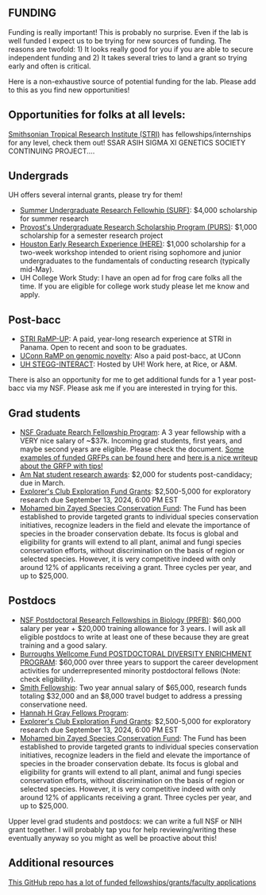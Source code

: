 ## FUNDING

Funding is really important! This is probably no surprise. Even if the lab is well funded I expect us to be trying for new sources of funding. The reasons are twofold: 1) It looks really good for you if you are able to secure independent funding and 2) It takes several tries to land a grant so trying early and often is critical.

Here is a non-exhaustive source of potential funding for the lab. Please add to this as you find new opportunities!

## Opportunities for folks at all levels:
[Smithsonian Tropical Research Institute (STRI)](https://stri.si.edu/academic-programs) has fellowships/internships for any level, check them out!
SSAR
ASIH
SIGMA XI
GENETICS SOCIETY CONTINUING PROJECT....


## Undergrads

UH offers several internal grants, please try for them!

* [Summer Undergraduate Research Fellowhip (SURF)](https://uh.edu/honors/undergraduate-research/our-programs/surf/): $4,000 scholarship for summer research
* [Provost's Undergraduate Research Scholarship Program (PURS)](https://uh.edu/honors/undergraduate-research/our-programs/purs/): $1,000 scholarship for a semester research project
* [Houston Early Research Experience (HERE)](https://uh.edu/honors/undergraduate-research/our-programs/here/): $1,000 scholarship for a two-week workshop intended to orient rising sophomore and junior undergraduates to the fundamentals of conducting research (typically mid-May).
* UH College Work Study: I have an open ad for frog care folks all the time. If you are eligible for college work study please let me know and apply.

## Post-bacc

* [STRI RaMP-UP](https://www.gsscholar.org/rampup-fellows-program): A paid, year-long research experience at STRI in Panama. Open to recent and soon to be graduates. 
* [UConn RaMP on genomic novelty](https://genome-postbac.biology.clas.uconn.edu/): Also a paid post-bacc, at UConn
* [UH STEGG-INTERACT](https://www.uh.edu/nsm/biology-biochemistry/news-events/stegg-interact/): Hosted by UH! Work here, at Rice, or A&M.

There is also an opportunity for me to get additional funds for a 1 year post-bacc via my NSF. Please ask me if you are interested in trying for this.

## Grad students

* [NSF Graduate Rearch Fellowship Program](https://www.nsf.gov/pubs/2023/nsf23605/nsf23605.htm): A 3 year fellowship with a VERY nice salary of ~$37k. Incoming grad students, first years, and maybe second years are eligible. Please check the document. [Some examples of funded GRFPs can be found here](https://github.com/ybrandvain/GRFP) and [here is a nice writeup about the GRFP with tips!](https://www.alexhunterlang.com/nsf-fellowship)
* [Am Nat student research awards](https://www.amnat.org/announcements/apply-student-research-award.html#:~:text=The%20ASN%20Student%20Research%20Awards,%242%2C000%20check%20to%20the%20candidate): $2,000 for students post-candidacy; due in March.
* [Explorer's Club Exploration Fund Grants](https://www.explorers.org/grants/the-exploration-fund-grant/#form_explorers): $2,500-5,000 for exploratory research due September 13, 2024, 6:00 PM EST
* [Mohamed bin Zayed Species Conservation Fund](https://www.speciesconservation.org/grants/): The Fund has been established to provide targeted grants to individual species conservation initiatives, recognize leaders in the field and elevate the importance of species in the broader conservation debate. Its focus is global and eligibility for grants will extend to all plant, animal and fungi species conservation efforts, without discrimination on the basis of region or selected species. However, it is very competitive indeed with only around 12% of applicants receiving a grant. Three cycles per year, and up to $25,000.

## Postdocs

* [NSF Postdoctoral Research Fellowships in Biology (PRFB)](https://www.nsf.gov/pubs/2023/nsf23620/nsf23620.htm): $60,000 salary per year + $20,000 training allowance for 3 years. I will ask all eligible postdocs to write at least one of these because they are great training and a good salary.
* [Burroughs Wellcome Fund POSTDOCTORAL DIVERSITY ENRICHMENT PROGRAM](https://www.bwfund.org/funding-opportunities/diversity-in-science/postdoctoral-enrichment-program/): $60,000 over three years to support the career development activities for underrepresented minority postdoctoral fellows (Note: check eligibility).
* [Smith Fellowship](https://conbio.org/mini-sites/smith-fellows/about-the-program/program-details/): Two year annual salary of $65,000, research funds totaling $32,000 and an $8,000 travel budget to address a pressing conservatione need.
* [Hannah H Gray Fellows Program](https://www.hhmi.org/programs/hanna-h-gray-fellows-program#Overview): 
* [Explorer's Club Exploration Fund Grants](https://www.explorers.org/grants/the-exploration-fund-grant/#form_explorers): $2,500-5,000 for exploratory research due September 13, 2024, 6:00 PM EST
* [Mohamed bin Zayed Species Conservation Fund](https://www.speciesconservation.org/grants/): The Fund has been established to provide targeted grants to individual species conservation initiatives, recognize leaders in the field and elevate the importance of species in the broader conservation debate. Its focus is global and eligibility for grants will extend to all plant, animal and fungi species conservation efforts, without discrimination on the basis of region or selected species. However, it is very competitive indeed with only around 12% of applicants receiving a grant. Three cycles per year, and up to $25,000.

Upper level grad students and postdocs: we can write a full NSF or NIH grant together. I will probably tap you for help reviewing/writing these eventually anyway so you might as well be proactive about this!

## Additional resources

[This GitHub repo has a lot of funded fellowships/grants/faculty applications](https://github.com/RILAB/statements)
